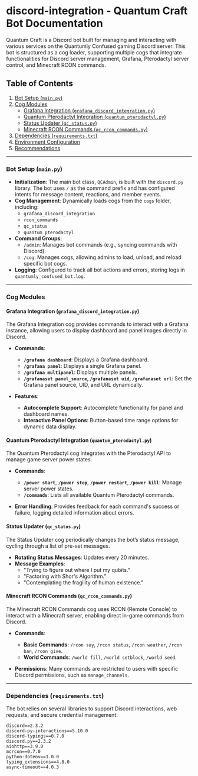 # discord-integration - Quantum Craft Bot Documentation

Quantum Craft is a Discord bot built for managing and interacting with various services on the Quantumly Confused gaming Discord server. This bot is structured as a cog loader, supporting multiple cogs that integrate functionalities for Discord server management, Grafana, Pterodactyl server control, and Minecraft RCON commands.

## Table of Contents

1. [Bot Setup (`main.py`)](#bot-setup-mainpy)
2. [Cog Modules](#cog-modules)
   - [Grafana Integration (`grafana_discord_integration.py`)](#grafana-integration-grafana_discord_integrationpy)
   - [Quantum Pterodactyl Integration (`quantum_pterodactyl.py`)](#quantum-pterodactyl-integration-quantum_pterodactylpy)
   - [Status Updater (`qc_status.py`)](#status-updater-qc_statuspy)
   - [Minecraft RCON Commands (`qc_rcon_commands.py`)](#minecraft-rcon-commands-qc_rcon_commandspy)
3. [Dependencies (`requirements.txt`)](#dependencies-requirementstxt)
4. [Environment Configuration](#environment-configuration)
5. [Recommendations](#recommendations)

---

### Bot Setup (`main.py`)

- **Initialization**: The main bot class, `QCAdmin`, is built with the `discord.py` library. The bot uses `/` as the command prefix and has configured intents for message content, reactions, and member events.
- **Cog Management**: Dynamically loads cogs from the `cogs` folder, including:
  - `grafana_discord_integration`
  - `rcon_commands`
  - `qc_status`
  - `quantum_pterodactyl`
- **Command Groups**:
  - `/admin`: Manages bot commands (e.g., syncing commands with Discord).
  - `/cog`: Manages cogs, allowing admins to load, unload, and reload specific bot cogs.
- **Logging**: Configured to track all bot actions and errors, storing logs in `quantumly_confused_bot.log`.

---

### Cog Modules

#### Grafana Integration (`grafana_discord_integration.py`)

The Grafana Integration cog provides commands to interact with a Grafana instance, allowing users to display dashboard and panel images directly in Discord.

- **Commands**:
  - **`/grafana dashboard`**: Displays a Grafana dashboard.
  - **`/grafana panel`**: Displays a single Grafana panel.
  - **`/grafana multipanel`**: Displays multiple panels.
  - **`/grafanaset panel_source`, `/grafanaset uid`, `/grafanaset url`**: Set the Grafana panel source, UID, and URL dynamically.

- **Features**:
  - **Autocomplete Support**: Autocomplete functionality for panel and dashboard names.
  - **Interactive Panel Options**: Button-based time range options for dynamic data display.

#### Quantum Pterodactyl Integration (`quantum_pterodactyl.py`)

The Quantum Pterodactyl cog integrates with the Pterodactyl API to manage game server power states.

- **Commands**:
  - **`/power start`**, **`/power stop`**, **`/power restart`**, **`/power kill`**: Manage server power states.
  - **`/commands`**: Lists all available Quantum Pterodactyl commands.

- **Error Handling**: Provides feedback for each command's success or failure, logging detailed information about errors.

#### Status Updater (`qc_status.py`)

The Status Updater cog periodically changes the bot’s status message, cycling through a list of pre-set messages.

- **Rotating Status Messages**: Updates every 20 minutes.
- **Message Examples**:
  - "Trying to figure out where I put my qubits."
  - "Factoring with Shor's Algorithm."
  - "Contemplating the fragility of human existence."

#### Minecraft RCON Commands (`qc_rcon_commands.py`)

The Minecraft RCON Commands cog uses RCON (Remote Console) to interact with a Minecraft server, enabling direct in-game commands from Discord.

- **Commands**:
  - **Basic Commands**: `/rcon say`, `/rcon status`, `/rcon weather`, `/rcon ban`, `/rcon give`.
  - **World Commands**: `/world fill`, `/world setblock`, `/world seed`.
  
- **Permissions**: Many commands are restricted to users with specific Discord permissions, such as `manage_channels`.

---

### Dependencies (`requirements.txt`)

The bot relies on several libraries to support Discord interactions, web requests, and secure credential management:

```plaintext
discord==2.3.2
discord-py-interactions==5.10.0
discord-typings==0.7.0
discord.py==2.3.2
aiohttp==3.9.0
mcrcon==0.7.0
python-dotenv==1.0.0
typing_extensions==4.8.0
async-timeout==4.0.3
